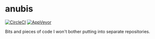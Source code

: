 # anubis

[![CircleCI](https://circleci.com/gh/TerrorJack/anubis/tree/master.svg?style=shield)](https://circleci.com/gh/TerrorJack/anubis/tree/master)
[![AppVeyor](https://ci.appveyor.com/api/projects/status/github/TerrorJack/anubis?branch=master&svg=true)](https://ci.appveyor.com/project/TerrorJack/anubis?branch=master)

Bits and pieces of code I won't bother putting into separate repositories.
